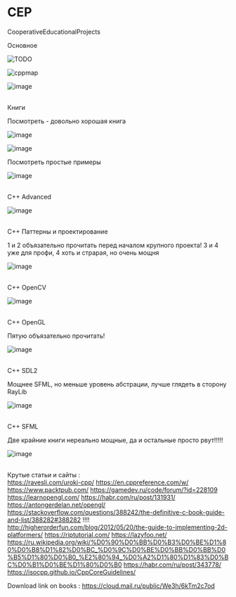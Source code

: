 # CEP
CooperativeEducationalProjects

Основное

![TODO](https://user-images.githubusercontent.com/77199764/136768881-ae0cfe65-5e28-42d6-aa5c-aca726aa6ba7.jpg)

![сppmap](https://user-images.githubusercontent.com/77199764/136768875-7c435eff-7e04-4f57-9adf-fd5cdbc70695.png)


![image](https://user-images.githubusercontent.com/77199764/136772205-56112459-7a39-4383-a336-f0ebda0a2aeb.png)


<br>Книги</br>

Посмотреть -  довольно хорошая книга

![image](https://user-images.githubusercontent.com/77199764/136773223-3b59224d-2bd4-4cc7-9269-464e89a525ea.png)

![image](https://user-images.githubusercontent.com/77199764/136772886-efb82186-4b1b-4ead-b72d-cffc5cdd6f99.png)

Посмотреть простые примеры

![image](https://user-images.githubusercontent.com/77199764/136773546-cd439c22-0470-4435-a09d-c6bce5bddb74.png)


<br>C++ Advanced</br>

![image](https://user-images.githubusercontent.com/77199764/136774389-d4087700-32bb-4610-8e25-e7d5f68fcb1a.png)


<br>C++ Паттерны и проектирование</br>

1 и 2 объязательно прочитать перед началом крупного проекта!
3 и 4 уже для профи, 4 хоть и страрая, но очень мощня

![image](https://user-images.githubusercontent.com/77199764/136775181-554ce1a8-22b8-4abf-b35e-253f9b5b1ee1.png)

<br>C++ OpenCV</br>

![image](https://user-images.githubusercontent.com/77199764/136775549-d70ce6d1-feb8-44f2-aaff-67b31ada8a23.png)

<br>C++ OpenGL</br>

Пятую объязательно прочитать!

![image](https://user-images.githubusercontent.com/77199764/136776052-ceedb562-1c7c-48cb-9e86-b1f280256524.png)

<br>C++ SDL2</br>

Мощнее SFML, но меньше уровень абстрации, лучше глядеть в сторону RayLib

![image](https://user-images.githubusercontent.com/77199764/136776344-3cc0a2f6-50fb-485c-abd6-d6608c679b3c.png)

<br>C++ SFML</br>

Две крайние книги нереально мощные, да и остальные просто рвут!!!!!

![image](https://user-images.githubusercontent.com/77199764/136777762-ce7d4eec-cc91-49ed-9963-bb3c1f4efb53.png)

<br>Крутые статьи  и сайты : </br>
https://ravesli.com/uroki-cpp/
https://en.cppreference.com/w/
https://www.packtpub.com/
https://gamedev.ru/code/forum/?id=228109
https://learnopengl.com/
https://habr.com/ru/post/131931/
https://antongerdelan.net/opengl/
https://stackoverflow.com/questions/388242/the-definitive-c-book-guide-and-list/388282#388282  !!!!
http://higherorderfun.com/blog/2012/05/20/the-guide-to-implementing-2d-platformers/
https://riptutorial.com/
https://lazyfoo.net/
https://ru.wikipedia.org/wiki/%D0%90%D0%BB%D0%B3%D0%BE%D1%80%D0%B8%D1%82%D0%BC_%D0%9C%D0%BE%D0%BB%D0%BB%D0%B5%D1%80%D0%B0_%E2%80%94_%D0%A2%D1%80%D1%83%D0%BC%D0%B1%D0%BE%D1%80%D0%B0
https://habr.com/ru/post/343778/
https://isocpp.github.io/CppCoreGuidelines/

Download link on books : https://cloud.mail.ru/public/We3h/6kTm2c7od

